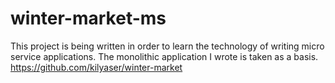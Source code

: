 # winter-market-ms

This project is being written in order to learn the technology of writing micro service applications. The monolithic application I wrote is taken as a basis. https://github.com/kilyaser/winter-market 
